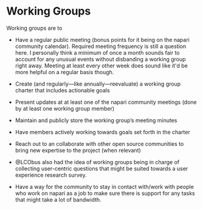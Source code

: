 # Working Groups  
Working groups are to
- Have a regular public meeting (bonus points for it being on the napari community calendar). 
Required meeting frequency is still a question here. I personally think a minimum of once a month sounds fair to account for any unusual events without disbanding a working group right away. Meeting at least every other week does sound like it'd be more helpful on a regular basis though.

- Create (and regularly—like annually—reevaluate) a working group charter that includes actionable goals
- Present updates at at least one of the napari community meetings (done by at least one working group member)
- Maintain and publicly store the working group’s meeting minutes
- Have members actively working towards goals set forth in the charter
- Reach out to an collaborate with other open source communities to bring new expertise to the project (when relevant)
- @LCObus also had the idea of working groups being in charge of collecting user-centric questions that might be suited towards a user experience research survey.
- Have a way for the community to stay in contact with/work with people who work on napari as a job to make sure there is support for any tasks that might take a lot of bandwidth. 
##
